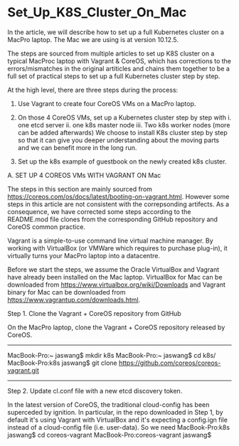 # Set_Up_K8S_Cluster_On_Mac

In the article, we will describe how to set up a full Kubernetes cluster on a MacPro laptop. The Mac we are using is at version 10.12.5. 

The steps are sourced from multiple articles to set up K8S cluster on a typical MacProc laptop with Vagrant & CoreOS, which has corrections to the errors/mismatches in the original artiticles and chains them together to be a full set of practical steps to 
set up a full Kubernetes cluster step by step. 

At the high level, there are three steps during the process: 

1. Use Vagrant to create four CoreOS VMs on a MacPro laptop. 

2. On those 4 CoreOS VMs, set up a Kubernetes cluster step by step with 
          i. one etcd server
          ii. one k8s master node
          iii. Two k8s worker nodes (more can be added afterwards)
   We choose to install K8s cluster step by step so that it can give you deeper understanding about the moving parts and we can benefit
   more in the long run. 
   
3. Set up the k8s example of guestbook on the newly created k8s cluster. 

A. SET UP 4 COREOS VMs WITH VAGRANT ON Mac

The steps in this section are mainly sourced from  https://coreos.com/os/docs/latest/booting-on-vagrant.html. However some steps in this article are not consistent with the correpsonding artifects. As a consequence, we have corrected some steps according to the README.mod file clones from the corresponding GitHub repository and CoreOS common practice. 

Vagrant is a simple-to-use command line virtual machine manager. By working with VirtualBox (or VMWare which requires to purchase plug-in), it virtually turns your MacPro laptop into a datacentre.

Before we start the steps, we assume the Oracle VirtualBox and Vagrant have already been installed on the Mac laptop. VirtualBox for Mac can be downloaded from https://www.virtualbox.org/wiki/Downloads and Vagrant binary for Mac can be downloaded from https://www.vagrantup.com/downloads.html. 

Step 1. Clone the Vagrant + CoreOS repository from GitHub

On the MacPro laptop, clone the Vagrant + CoreOS repository released by CoreOS. 

**************************************************
MacBook-Pro:~ jaswang$ mkdir k8s
MacBook-Pro:~ jaswang$ cd k8s/
MacBook-Pro:k8s jaswang$ git clone https://github.com/coreos/coreos-vagrant.git
***************************************************

Step 2. Update cl.conf file with a new etcd discovery token. 

In the latest version of CoreOS, the traditional cloud-config has been superceded by ignition. In particular, in the repo downloaded in Step 1, by default it's using Vagrant with VirtualBox and it's expecting a config.ign file instead of a cloud-config file (i.e. user-data). So we need
MacBook-Pro:k8s jaswang$ cd coreos-vagrant
MacBook-Pro:coreos-vagrant jaswang$



